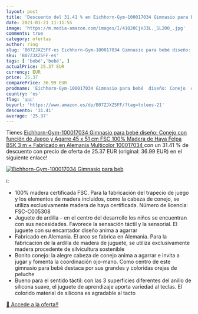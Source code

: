 ```yaml
---
layout: post
title: 'Descuento del 31.41 % en Eichhorn-Gym-100017034 Gimnasio para beb'
date: 2021-01-21 11:11:55
image: 'https://m.media-amazon.com/images/I/41Q20CjHJ3L._SL200_.jpg'
comments: true
category: ofertas
author: ring
slug: 'B07ZJXZ5FF-es Eichhorn-Gym-100017034 Gimnasio para bebé diseño: Conejo...'
sku: 'B07ZJXZ5FF-es'
tags: [ 'bebé','bebé', ]
actualPrice: 25.37 EUR
currency: EUR
price: 25.37
comparePrice: 36.99 EUR
prodname: 'Eichhorn-Gym-100017034 Gimnasio para bebé  diseño: Conejo  con función de Juego y Agarre  45 x 51 cm  FSC 100% Madera de Haya  Felpa  BSK  3 m + Fabricado en Alemania  Multicolor  100017034 '
country: 'es'
flag: '🇪🇸'
buyurl: 'https://www.amazon.es/dp/B07ZJXZ5FF/?tag=tolees-21'
descuento: '31.41'
average: '25.37'
---
```


Tienes [Eichhorn-Gym-100017034 Gimnasio para bebé  diseño: Conejo  con función de Juego y Agarre  45 x 51 cm  FSC 100% Madera de Haya  Felpa  BSK  3 m + Fabricado en Alemania  Multicolor  100017034 ](https://www.amazon.es/dp/B07ZJXZ5FF/?tag=tolees-21) con un 31.41 % de descuento con precio de oferta de 25.37 EUR (original: 36.99 EUR) en el siguiente enlace!

[![Eichhorn-Gym-100017034 Gimnasio para beb](https://m.media-amazon.com/images/I/41Q20CjHJ3L._SL200_.jpg)](https://www.amazon.es/dp/B07ZJXZ5FF/?tag=tolees-21)

ℹ️:

- 100% madera certificada FSC. Para la fabricación del trapecio de juego y los elementos de madera incluidos, como la cabeza de conejo, se utiliza exclusivamente madera de haya certificada. Número de licencia: FSC-C005308
- Juguete de ardilla – en el centro del desarrollo los niños se encuentran con sus necesidades. Favorece la sensación táctil y la sensorial. El juguete con su encantador diseño anima a agarrar
- Fabricado en Alemania. El arco se fabrica en Alemania. Para la fabricación de la ardilla de madera de juguete, se utiliza exclusivamente madera procedente de silvicultura sostenible
- Bonito conejo: la alegre cabeza de conejo anima a agarrar e invita a jugar y fomenta la coordinación ojo-mano. Como centro de este gimnasio para bebé destaca por sus grandes y coloridas orejas de peluche
- Bueno para el sentido táctil: con las 3 superficies diferentes del anillo de silicona suave, el juguete de aprendizaje aporta variedad al teclas. El colorido material de silicona es agradable al tacto

[🛒 Accede a la oferta!!](https://www.amazon.es/dp/B07ZJXZ5FF/?tag=tolees-21)

